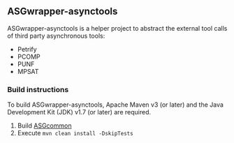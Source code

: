 ASGwrapper-asynctools
---------------------

ASGwrapper-asynctools is a helper project to abstract the external tool calls of third party asynchronous tools:

* Petrify
* PCOMP
* PUNF
* MPSAT

### Build instructions ###

To build ASGwrapper-asynctools, Apache Maven v3 (or later) and the Java Development Kit (JDK) v1.7 (or later) are required.

1. Build [ASGcommon](https://github.com/hpiasg/asgcommon)
2. Execute `mvn clean install -DskipTests`